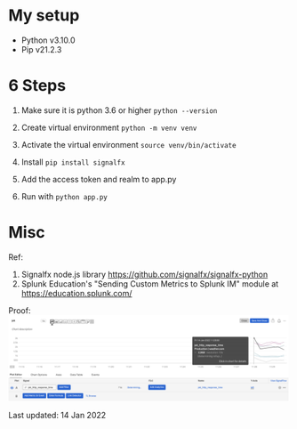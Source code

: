 # My setup

- Python v3.10.0
- Pip v21.2.3

# 6 Steps
1. Make sure it is python 3.6 or higher `python --version`


2. Create virtual environment `python -m venv venv`


3. Activate the virtual environment `source venv/bin/activate`


4. Install `pip install signalfx` 


5. Add the access token and realm to app.py


6. Run with `python app.py`

# Misc

Ref: 
1. Signalfx node.js library https://github.com/signalfx/signalfx-python
2. Splunk Education's "Sending Custom Metrics to Splunk IM" module at https://education.splunk.com/

Proof: ![proof](proof.png "working proof")

Last updated: 14 Jan 2022